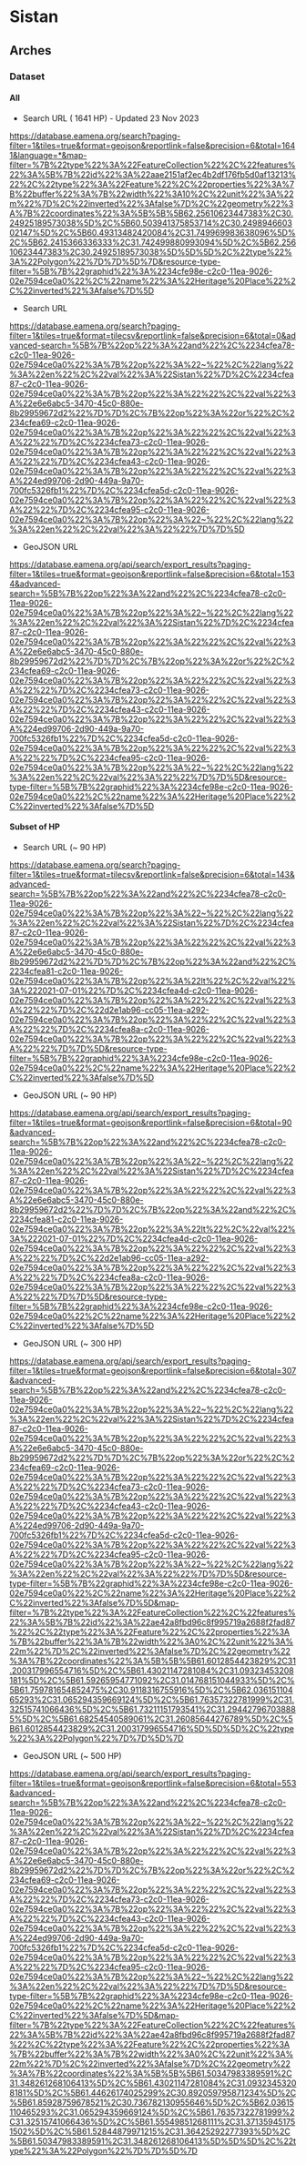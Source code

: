 # Sistan

## Arches

### Dataset

#### All

* Search URL ( 1641 HP) - Updated 23 Nov 2023

https://database.eamena.org/search?paging-filter=1&tiles=true&format=geojson&reportlink=false&precision=6&total=1641&language=*&map-filter=%7B%22type%22%3A%22FeatureCollection%22%2C%22features%22%3A%5B%7B%22id%22%3A%22aae2151af2ec4b2df176fb5d0af13213%22%2C%22type%22%3A%22Feature%22%2C%22properties%22%3A%7B%22buffer%22%3A%7B%22width%22%3A10%2C%22unit%22%3A%22m%22%7D%2C%22inverted%22%3Afalse%7D%2C%22geometry%22%3A%7B%22coordinates%22%3A%5B%5B%5B62.25610623447383%2C30.24925189573038%5D%2C%5B60.503941375853714%2C30.249894660302147%5D%2C%5B60.49313482420084%2C31.749969983638096%5D%2C%5B62.2415366336333%2C31.742499880993094%5D%2C%5B62.25610623447383%2C30.24925189573038%5D%5D%5D%2C%22type%22%3A%22Polygon%22%7D%7D%5D%7D&resource-type-filter=%5B%7B%22graphid%22%3A%2234cfe98e-c2c0-11ea-9026-02e7594ce0a0%22%2C%22name%22%3A%22Heritage%20Place%22%2C%22inverted%22%3Afalse%7D%5D


* Search URL

https://database.eamena.org/search?paging-filter=1&tiles=true&format=tilecsv&reportlink=false&precision=6&total=0&advanced-search=%5B%7B%22op%22%3A%22and%22%2C%2234cfea78-c2c0-11ea-9026-02e7594ce0a0%22%3A%7B%22op%22%3A%22~%22%2C%22lang%22%3A%22en%22%2C%22val%22%3A%22Sistan%22%7D%2C%2234cfea87-c2c0-11ea-9026-02e7594ce0a0%22%3A%7B%22op%22%3A%22%22%2C%22val%22%3A%22e6e6abc5-3470-45c0-880e-8b29959672d2%22%7D%7D%2C%7B%22op%22%3A%22or%22%2C%2234cfea69-c2c0-11ea-9026-02e7594ce0a0%22%3A%7B%22op%22%3A%22%22%2C%22val%22%3A%22%22%7D%2C%2234cfea73-c2c0-11ea-9026-02e7594ce0a0%22%3A%7B%22op%22%3A%22%22%2C%22val%22%3A%22%22%7D%2C%2234cfea43-c2c0-11ea-9026-02e7594ce0a0%22%3A%7B%22op%22%3A%22%22%2C%22val%22%3A%224ed99706-2d90-449a-9a70-700fc5326fb1%22%7D%2C%2234cfea5d-c2c0-11ea-9026-02e7594ce0a0%22%3A%7B%22op%22%3A%22%22%2C%22val%22%3A%22%22%7D%2C%2234cfea95-c2c0-11ea-9026-02e7594ce0a0%22%3A%7B%22op%22%3A%22~%22%2C%22lang%22%3A%22en%22%2C%22val%22%3A%22%22%7D%7D%5D

* GeoJSON URL

https://database.eamena.org/api/search/export_results?paging-filter=1&tiles=true&format=geojson&reportlink=false&precision=6&total=1534&advanced-search=%5B%7B%22op%22%3A%22and%22%2C%2234cfea78-c2c0-11ea-9026-02e7594ce0a0%22%3A%7B%22op%22%3A%22~%22%2C%22lang%22%3A%22en%22%2C%22val%22%3A%22Sistan%22%7D%2C%2234cfea87-c2c0-11ea-9026-02e7594ce0a0%22%3A%7B%22op%22%3A%22%22%2C%22val%22%3A%22e6e6abc5-3470-45c0-880e-8b29959672d2%22%7D%7D%2C%7B%22op%22%3A%22or%22%2C%2234cfea69-c2c0-11ea-9026-02e7594ce0a0%22%3A%7B%22op%22%3A%22%22%2C%22val%22%3A%22%22%7D%2C%2234cfea73-c2c0-11ea-9026-02e7594ce0a0%22%3A%7B%22op%22%3A%22%22%2C%22val%22%3A%22%22%7D%2C%2234cfea43-c2c0-11ea-9026-02e7594ce0a0%22%3A%7B%22op%22%3A%22%22%2C%22val%22%3A%224ed99706-2d90-449a-9a70-700fc5326fb1%22%7D%2C%2234cfea5d-c2c0-11ea-9026-02e7594ce0a0%22%3A%7B%22op%22%3A%22%22%2C%22val%22%3A%22%22%7D%2C%2234cfea95-c2c0-11ea-9026-02e7594ce0a0%22%3A%7B%22op%22%3A%22~%22%2C%22lang%22%3A%22en%22%2C%22val%22%3A%22%22%7D%7D%5D&resource-type-filter=%5B%7B%22graphid%22%3A%2234cfe98e-c2c0-11ea-9026-02e7594ce0a0%22%2C%22name%22%3A%22Heritage%20Place%22%2C%22inverted%22%3Afalse%7D%5D

#### Subset of HP

* Search URL (~ 90 HP)

https://database.eamena.org/search?paging-filter=1&tiles=true&format=tilecsv&reportlink=false&precision=6&total=143&advanced-search=%5B%7B%22op%22%3A%22and%22%2C%2234cfea78-c2c0-11ea-9026-02e7594ce0a0%22%3A%7B%22op%22%3A%22~%22%2C%22lang%22%3A%22en%22%2C%22val%22%3A%22Sistan%22%7D%2C%2234cfea87-c2c0-11ea-9026-02e7594ce0a0%22%3A%7B%22op%22%3A%22%22%2C%22val%22%3A%22e6e6abc5-3470-45c0-880e-8b29959672d2%22%7D%7D%2C%7B%22op%22%3A%22and%22%2C%2234cfea81-c2c0-11ea-9026-02e7594ce0a0%22%3A%7B%22op%22%3A%22lt%22%2C%22val%22%3A%222021-07-01%22%7D%2C%2234cfea4d-c2c0-11ea-9026-02e7594ce0a0%22%3A%7B%22op%22%3A%22%22%2C%22val%22%3A%22%22%7D%2C%22d2e1ab96-cc05-11ea-a292-02e7594ce0a0%22%3A%7B%22op%22%3A%22%22%2C%22val%22%3A%22%22%7D%2C%2234cfea8a-c2c0-11ea-9026-02e7594ce0a0%22%3A%7B%22op%22%3A%22%22%2C%22val%22%3A%22%22%7D%7D%5D&resource-type-filter=%5B%7B%22graphid%22%3A%2234cfe98e-c2c0-11ea-9026-02e7594ce0a0%22%2C%22name%22%3A%22Heritage%20Place%22%2C%22inverted%22%3Afalse%7D%5D

* GeoJSON URL (~ 90 HP)

https://database.eamena.org/api/search/export_results?paging-filter=1&tiles=true&format=geojson&reportlink=false&precision=6&total=90&advanced-search=%5B%7B%22op%22%3A%22and%22%2C%2234cfea78-c2c0-11ea-9026-02e7594ce0a0%22%3A%7B%22op%22%3A%22~%22%2C%22lang%22%3A%22en%22%2C%22val%22%3A%22Sistan%22%7D%2C%2234cfea87-c2c0-11ea-9026-02e7594ce0a0%22%3A%7B%22op%22%3A%22%22%2C%22val%22%3A%22e6e6abc5-3470-45c0-880e-8b29959672d2%22%7D%7D%2C%7B%22op%22%3A%22and%22%2C%2234cfea81-c2c0-11ea-9026-02e7594ce0a0%22%3A%7B%22op%22%3A%22lt%22%2C%22val%22%3A%222021-07-01%22%7D%2C%2234cfea4d-c2c0-11ea-9026-02e7594ce0a0%22%3A%7B%22op%22%3A%22%22%2C%22val%22%3A%22%22%7D%2C%22d2e1ab96-cc05-11ea-a292-02e7594ce0a0%22%3A%7B%22op%22%3A%22%22%2C%22val%22%3A%22%22%7D%2C%2234cfea8a-c2c0-11ea-9026-02e7594ce0a0%22%3A%7B%22op%22%3A%22%22%2C%22val%22%3A%22%22%7D%7D%5D&resource-type-filter=%5B%7B%22graphid%22%3A%2234cfe98e-c2c0-11ea-9026-02e7594ce0a0%22%2C%22name%22%3A%22Heritage%20Place%22%2C%22inverted%22%3Afalse%7D%5D

* GeoJSON URL (~ 300 HP)

https://database.eamena.org/api/search/export_results?paging-filter=1&tiles=true&format=geojson&reportlink=false&precision=6&total=307&advanced-search=%5B%7B%22op%22%3A%22and%22%2C%2234cfea78-c2c0-11ea-9026-02e7594ce0a0%22%3A%7B%22op%22%3A%22~%22%2C%22lang%22%3A%22en%22%2C%22val%22%3A%22Sistan%22%7D%2C%2234cfea87-c2c0-11ea-9026-02e7594ce0a0%22%3A%7B%22op%22%3A%22%22%2C%22val%22%3A%22e6e6abc5-3470-45c0-880e-8b29959672d2%22%7D%7D%2C%7B%22op%22%3A%22or%22%2C%2234cfea69-c2c0-11ea-9026-02e7594ce0a0%22%3A%7B%22op%22%3A%22%22%2C%22val%22%3A%22%22%7D%2C%2234cfea73-c2c0-11ea-9026-02e7594ce0a0%22%3A%7B%22op%22%3A%22%22%2C%22val%22%3A%22%22%7D%2C%2234cfea43-c2c0-11ea-9026-02e7594ce0a0%22%3A%7B%22op%22%3A%22%22%2C%22val%22%3A%224ed99706-2d90-449a-9a70-700fc5326fb1%22%7D%2C%2234cfea5d-c2c0-11ea-9026-02e7594ce0a0%22%3A%7B%22op%22%3A%22%22%2C%22val%22%3A%22%22%7D%2C%2234cfea95-c2c0-11ea-9026-02e7594ce0a0%22%3A%7B%22op%22%3A%22~%22%2C%22lang%22%3A%22en%22%2C%22val%22%3A%22%22%7D%7D%5D&resource-type-filter=%5B%7B%22graphid%22%3A%2234cfe98e-c2c0-11ea-9026-02e7594ce0a0%22%2C%22name%22%3A%22Heritage%20Place%22%2C%22inverted%22%3Afalse%7D%5D&map-filter=%7B%22type%22%3A%22FeatureCollection%22%2C%22features%22%3A%5B%7B%22id%22%3A%22ae42a8fbd96c8f995719a2688f2fad87%22%2C%22type%22%3A%22Feature%22%2C%22properties%22%3A%7B%22buffer%22%3A%7B%22width%22%3A0%2C%22unit%22%3A%22m%22%7D%2C%22inverted%22%3Afalse%7D%2C%22geometry%22%3A%7B%22coordinates%22%3A%5B%5B%5B61.6012854423829%2C31.200317996554716%5D%2C%5B61.43021147281084%2C31.09323453208181%5D%2C%5B61.59265954771092%2C31.014768151044933%5D%2C%5B61.759781654852475%2C30.9118316755916%5D%2C%5B62.03615110465293%2C31.065294359669124%5D%2C%5B61.76357322781999%2C31.32515741066436%5D%2C%5B61.73211151793541%2C31.294427967038885%5D%2C%5B61.68254540589061%2C31.26085644276789%5D%2C%5B61.6012854423829%2C31.200317996554716%5D%5D%5D%2C%22type%22%3A%22Polygon%22%7D%7D%5D%7D

* GeoJSON URL (~ 500 HP)

https://database.eamena.org/api/search/export_results?paging-filter=1&tiles=true&format=geojson&reportlink=false&precision=6&total=553&advanced-search=%5B%7B%22op%22%3A%22and%22%2C%2234cfea78-c2c0-11ea-9026-02e7594ce0a0%22%3A%7B%22op%22%3A%22~%22%2C%22lang%22%3A%22en%22%2C%22val%22%3A%22Sistan%22%7D%2C%2234cfea87-c2c0-11ea-9026-02e7594ce0a0%22%3A%7B%22op%22%3A%22%22%2C%22val%22%3A%22e6e6abc5-3470-45c0-880e-8b29959672d2%22%7D%7D%2C%7B%22op%22%3A%22or%22%2C%2234cfea69-c2c0-11ea-9026-02e7594ce0a0%22%3A%7B%22op%22%3A%22%22%2C%22val%22%3A%22%22%7D%2C%2234cfea73-c2c0-11ea-9026-02e7594ce0a0%22%3A%7B%22op%22%3A%22%22%2C%22val%22%3A%22%22%7D%2C%2234cfea43-c2c0-11ea-9026-02e7594ce0a0%22%3A%7B%22op%22%3A%22%22%2C%22val%22%3A%224ed99706-2d90-449a-9a70-700fc5326fb1%22%7D%2C%2234cfea5d-c2c0-11ea-9026-02e7594ce0a0%22%3A%7B%22op%22%3A%22%22%2C%22val%22%3A%22%22%7D%2C%2234cfea95-c2c0-11ea-9026-02e7594ce0a0%22%3A%7B%22op%22%3A%22~%22%2C%22lang%22%3A%22en%22%2C%22val%22%3A%22%22%7D%7D%5D&resource-type-filter=%5B%7B%22graphid%22%3A%2234cfe98e-c2c0-11ea-9026-02e7594ce0a0%22%2C%22name%22%3A%22Heritage%20Place%22%2C%22inverted%22%3Afalse%7D%5D&map-filter=%7B%22type%22%3A%22FeatureCollection%22%2C%22features%22%3A%5B%7B%22id%22%3A%22ae42a8fbd96c8f995719a2688f2fad87%22%2C%22type%22%3A%22Feature%22%2C%22properties%22%3A%7B%22buffer%22%3A%7B%22width%22%3A0%2C%22unit%22%3A%22m%22%7D%2C%22inverted%22%3Afalse%7D%2C%22geometry%22%3A%7B%22coordinates%22%3A%5B%5B%5B61.50347983389591%2C31.348261268106413%5D%2C%5B61.43021147281084%2C31.09323453208181%5D%2C%5B61.44626174025299%2C30.892059795871234%5D%2C%5B61.85928759678521%2C30.736782130955646%5D%2C%5B62.03615110465293%2C31.065294359669124%5D%2C%5B61.76357322781999%2C31.32515741066436%5D%2C%5B61.55549851268111%2C31.371359451751502%5D%2C%5B61.52844879971215%2C31.36425292277393%5D%2C%5B61.50347983389591%2C31.348261268106413%5D%5D%5D%2C%22type%22%3A%22Polygon%22%7D%7D%5D%7D

